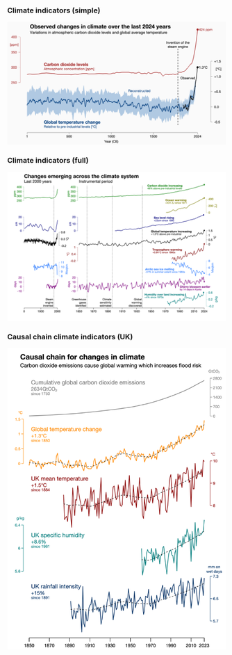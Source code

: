 ### Climate indicators (simple)
[![Simple indicators](CLIMATE-INDICATORS/climate-indicators-simple_2024.png)](CLIMATE-INDICATORS/climate-indicators-simple_2024.png)

### Climate indicators (full)
[![Full indicators](CLIMATE-INDICATORS/climate-indicators-multiple_2024.png)](CLIMATE-INDICATORS/climate-indicators-multiple_2024.png)

### Causal chain climate indicators (UK)
[![UK indicators](CLIMATE-INDICATORS/climate-indicators-uk.png)](CLIMATE-INDICATORS/climate-indicators-uk.png)

